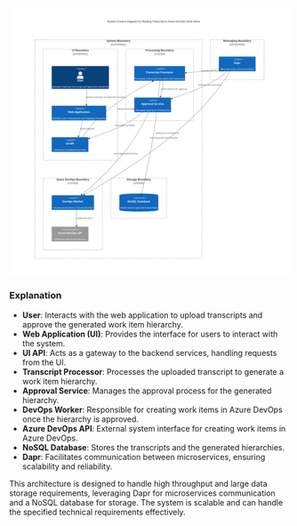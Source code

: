 ![diagram](./tmp-1.svg)

### Explanation

- **User**: Interacts with the web application to upload transcripts and approve the generated work item hierarchy.
- **Web Application (UI)**: Provides the interface for users to interact with the system.
- **UI API**: Acts as a gateway to the backend services, handling requests from the UI.
- **Transcript Processor**: Processes the uploaded transcript to generate a work item hierarchy.
- **Approval Service**: Manages the approval process for the generated hierarchy.
- **DevOps Worker**: Responsible for creating work items in Azure DevOps once the hierarchy is approved.
- **Azure DevOps API**: External system interface for creating work items in Azure DevOps.
- **NoSQL Database**: Stores the transcripts and the generated hierarchies.
- **Dapr**: Facilitates communication between microservices, ensuring scalability and reliability.

This architecture is designed to handle high throughput and large data storage requirements, leveraging Dapr for microservices communication and a NoSQL database for storage. The system is scalable and can handle the specified technical requirements effectively.